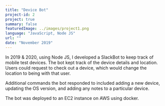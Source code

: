 ```yaml
---
title: "Device Bot"
project-id: 2
project: true
summary: false
featuredImage: ../images/project1.png
language: "JavaScript, Node JS"
url: ""
date: "November 2019"
---
```


In 2019 & 2020, using Node JS, I developed a SlackBot to keep track of mobile test devices. The bot kept track of the device details and location. Users could request to check out a device, which would change the location to being with that user. 

Additional commands the bot responded to included adding a new device, updating the OS version, and adding any notes to a particular device.

The bot was deployed to an EC2 instance on AWS using docker.
